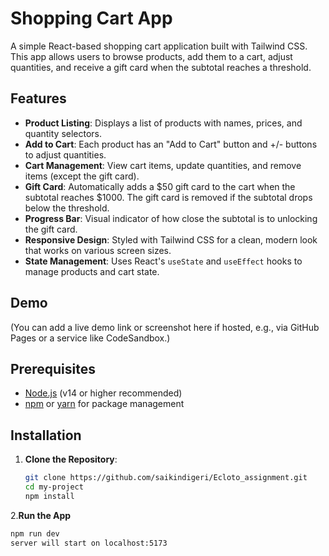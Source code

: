 # Shopping Cart App

A simple React-based shopping cart application built with Tailwind CSS. This app allows users to browse products, add them to a cart, adjust quantities, and receive a gift card when the subtotal reaches a threshold.

## Features

- **Product Listing**: Displays a list of products with names, prices, and quantity selectors.
- **Add to Cart**: Each product has an "Add to Cart" button and +/- buttons to adjust quantities.
- **Cart Management**: View cart items, update quantities, and remove items (except the gift card).
- **Gift Card**: Automatically adds a $50 gift card to the cart when the subtotal reaches $1000. The gift card is removed if the subtotal drops below the threshold.
- **Progress Bar**: Visual indicator of how close the subtotal is to unlocking the gift card.
- **Responsive Design**: Styled with Tailwind CSS for a clean, modern look that works on various screen sizes.
- **State Management**: Uses React's `useState` and `useEffect` hooks to manage products and cart state.

## Demo

(You can add a live demo link or screenshot here if hosted, e.g., via GitHub Pages or a service like CodeSandbox.)

## Prerequisites

- [Node.js](https://nodejs.org/) (v14 or higher recommended)
- [npm](https://www.npmjs.com/) or [yarn](https://yarnpkg.com/) for package management

## Installation

1. **Clone the Repository**:
   ```bash
   git clone https://github.com/saikindigeri/Ecloto_assignment.git
   cd my-project
   npm install
2.**Run the App**
   ```bash
   npm run dev
   server will start on localhost:5173
